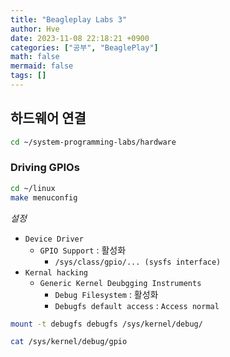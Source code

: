 ```yaml
---
title: "Beagleplay Labs 3"
author: Hve
date: 2023-11-08 22:18:21 +0900
categories: ["공부", "BeaglePlay"]
math: false
mermaid: false
tags: []
---
```


## 하드웨어 연결

```bash
cd ~/system-programming-labs/hardware
```

### Driving GPIOs

```bash
cd ~/linux
make menuconfig
```

*설정*

- `Device Driver`
    - `GPIO Support` : 활성화
        - `/sys/class/gpio/... (sysfs interface)`
- `Kernal hacking`
    - `Generic Kernel Deubgging Instruments`
        - `Debug Filesystem` : 활성화
        - `Debugfs default access` : `Access normal`


```bash
mount -t debugfs debugfs /sys/kernel/debug/
```

```bash
cat /sys/kernel/debug/gpio
```

